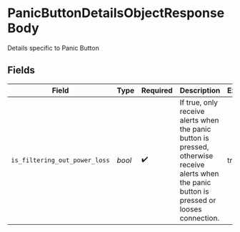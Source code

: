 # PanicButtonDetailsObjectResponseBody

Details specific to Panic Button


## Fields

| Field                                                                                                                                          | Type                                                                                                                                           | Required                                                                                                                                       | Description                                                                                                                                    | Example                                                                                                                                        |
| ---------------------------------------------------------------------------------------------------------------------------------------------- | ---------------------------------------------------------------------------------------------------------------------------------------------- | ---------------------------------------------------------------------------------------------------------------------------------------------- | ---------------------------------------------------------------------------------------------------------------------------------------------- | ---------------------------------------------------------------------------------------------------------------------------------------------- |
| `is_filtering_out_power_loss`                                                                                                                  | *bool*                                                                                                                                         | :heavy_check_mark:                                                                                                                             | If true, only receive alerts when the panic button is pressed, otherwise receive alerts when the panic button is pressed or looses connection. | true                                                                                                                                           |